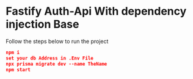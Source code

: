 # Fastify Auth-Api With dependency injection Base

Follow the steps below to run the project

```json
npm i
set your db Address in .Env File
npx prisma migrate dev --name TheName
npm start
```
